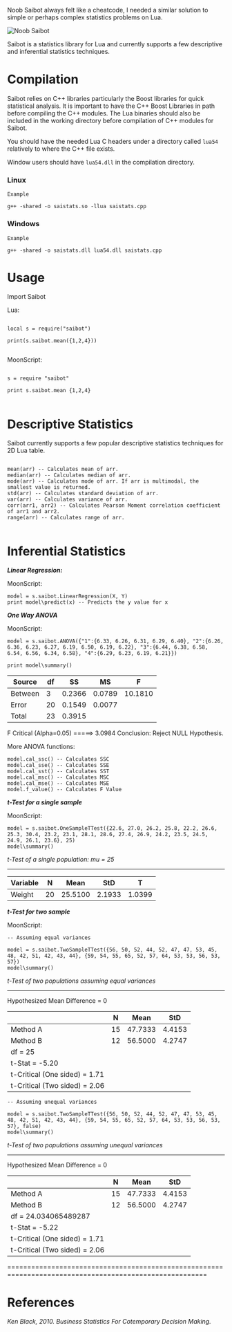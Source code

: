 Noob Saibot always felt like a cheatcode, I needed a similar solution to simple or perhaps complex statistics problems on Lua. 

![Noob Saibot](https://c.tenor.com/ckUZEMepZw4AAAAC/mortal-kombat-noob-saibot.gif)

Saibot is a statistics library for Lua and currently supports a few descriptive and inferential statistics techniques.


# Compilation

Saibot relies on C++ libraries particularly the Boost libraries for quick statistical analysis. It is important to have the C++ Boost Libraries in path before compiling the C++ modules. The Lua binaries should also be included in the working directory before compilation of C++ modules for Saibot.

You should have the needed Lua C headers under a directory called `lua54` relatively to where the C++ file exists. 

Window users should have `lua54.dll` in the compilation directory.

### Linux

```
Example 

g++ -shared -o saistats.so -llua saistats.cpp

```

### Windows

```
Example

g++ -shared -o saistats.dll lua54.dll saistats.cpp

```


# Usage

Import Saibot

Lua:

```

local s = require("saibot")

print(s.saibot.mean({1,2,4}))


```

MoonScript:

```

s = require "saibot"

print s.saibot.mean {1,2,4}


```


# Descriptive Statistics

Saibot currently supports a few popular descriptive statistics techniques for 2D Lua table.  

```

mean(arr) -- Calculates mean of arr.
median(arr) -- Calculates median of arr.
mode(arr) -- Calculates mode of arr. If arr is multimodal, the smallest value is returned.
std(arr) -- Calculates standard deviation of arr.
var(arr) -- Calculates variance of arr.
corr(arr1, arr2) -- Calculates Pearson Moment correlation coefficient of arr1 and arr2.
range(arr) -- Calculates range of arr.


```
 

# Inferential Statistics


***Linear Regression:***

MoonScript:

```
model = s.saibot.LinearRegression(X, Y)
print model\predict(x) -- Predicts the y value for x

```


***One Way ANOVA***

MoonScript:

```
model = s.saibot.ANOVA({"1":{6.33, 6.26, 6.31, 6.29, 6.40}, "2":{6.26, 6.36, 6.23, 6.27, 6.19, 6.50, 6.19, 6.22}, "3":{6.44, 6.38, 6.58, 6.54, 6.56, 6.34, 6.58}, "4":{6.29, 6.23, 6.19, 6.21}})
  
print model\summary()

```

|Source   | df 		| SS  | 		 MS  | 		 F|
|---|---|---|---|---|
|Between |		3 	|	  0.2366 |	0.0789 |	10.1810|
|Error 		|  20 	|	 0.1549 |	0.0077| |
|Total 	|	23 		| 0.3915| | |
F Critical (Alpha=0.05) =====> 3.0984
Conclusion: Reject NULL Hypothesis.


More ANOVA functions:

```
model.cal_ssc() -- Calculates SSC
model.cal_sse() -- Calculates SSE
model.cal_sst() -- Calculates SST
model.cal_msc() -- Calculates MSC
model.cal_mse() -- Calculates MSE
model.f_value() -- Calculates F Value
```


***t-Test for a single sample***

MoonScript:

```
model = s.saibot.OneSampleTTest({22.6, 27.0, 26.2, 25.8, 22.2, 26.6, 25.3, 30.4, 23.2, 23.1, 28.1, 28.6, 27.4, 26.9, 24.2, 23.5, 24.5, 24.9, 26.1, 23.6}, 25)
model\summary()

```

*t-Test of a single population: mu = 25*

-------------------------------

Variable 	|	 N 	|	 Mean |		 StD |			 T
|---|---|---|---|---|
Weight 	|	   20 |		25.5100 | 2.1933 |	1.0399


***t-Test for two sample***

MoonScript:

```
-- Assuming equal variances

model = s.saibot.TwoSampleTTest({56, 50, 52, 44, 52, 47, 47, 53, 45, 48, 42, 51, 42, 43, 44}, {59, 54, 55, 65, 52, 57, 64, 53, 53, 56, 53, 57})
model\summary()
```

*t-Test of two populations assuming equal variances*

--------------------------

Hypothesized Mean Difference = 0

|        		 | N 		|  Mean |		    StD|
|---|---|---|---|
|Method A 	|	 15 |		 47.7333 |		 4.4153|
|Method B 		 |12 		| 56.5000 	|	 4.2747|
|df = 25|
|t-Stat =  -5.20|
|t-Critical (One sided) =   1.71
|t-Critical (Two sided) =   2.06

```
-- Assuming unequal variances

model = s.saibot.TwoSampleTTest({56, 50, 52, 44, 52, 47, 47, 53, 45, 48, 42, 51, 42, 43, 44}, {59, 54, 55, 65, 52, 57, 64, 53, 53, 56, 53, 57}, false)
model\summary()
```

*t-Test of two populations assuming unequal variances*

--------------------------

Hypothesized Mean Difference = 0

|       |N 		|  Mean |		    StD|
|---|---|---|---|
|Method A |		 15 	|	 47.7333 	|	 4.4153|
|Method B |		 12 	|	 56.5000 	|	 4.2747|
|df = 24.034065489287|
|t-Stat =  -5.22|
|t-Critical (One sided) =   1.71
|t-Critical (Two sided) =   2.06


========================================================================================================

# References
_Ken Black, 2010. Business Statistics For Cotemporary Decision Making._
